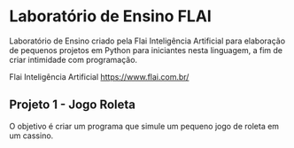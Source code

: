 # Laboratório de Ensino FLAI

Laboratório de Ensino criado pela Flai Inteligência Artificial para elaboração de pequenos projetos em Python para iniciantes nesta linguagem, a fim de criar intimidade com programação.

Flai Inteligência Artificial https://www.flai.com.br/

## Projeto 1 - Jogo Roleta

O objetivo é criar um programa que simule um pequeno jogo de roleta em um cassino.

